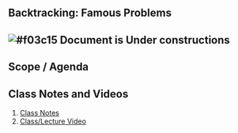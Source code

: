 
## Backtracking: Famous Problems

## ![#f03c15](https://placehold.co/15x15/f03c15/f03c15.png) Document is Under constructions

## Scope / Agenda
  


## Class Notes and Videos

1. [Class Notes](../../class_Notes/DSA%204.2/BackTracking_DSA_4.2.pdf)
2. [Class/Lecture Video](https://youtu.be/XE2lbYib14U)